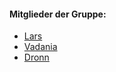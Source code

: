 #### Mitglieder der Gruppe:
- [Lars](Charakter/NPC's/Lars.md)
- [Vadania](Charakter/NPC's/Vadania.md)
- [Dronn](Charakter/NPC's/Dronn.md)